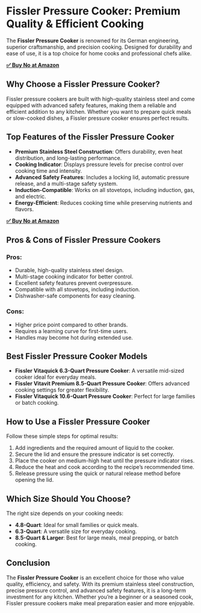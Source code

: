 <!DOCTYPE html>
<html lang="en">
<head>
    <meta charset="UTF-8">
    <meta name="viewport" content="width=device-width, initial-scale=1.0">
    <title>Fissler Pressure Cooker: Premium Quality & Efficient Cooking</title>
</head>
<body>

<h1>Fissler Pressure Cooker: Premium Quality & Efficient Cooking</h1>

<p>The <strong>Fissler Pressure Cooker</strong> is renowned for its German engineering, superior craftsmanship, and precision cooking. Designed for durability and ease of use, it is a top choice for home cooks and professional chefs alike.</p>

[**✅ Buy No at Amazon**](https://amzn.to/4kvd4Lq)

<h2>Why Choose a Fissler Pressure Cooker?</h2>

<p>Fissler pressure cookers are built with high-quality stainless steel and come equipped with advanced safety features, making them a reliable and efficient addition to any kitchen. Whether you want to prepare quick meals or slow-cooked dishes, a Fissler pressure cooker ensures perfect results.</p>

<h2>Top Features of the Fissler Pressure Cooker</h2>

<ul>
    <li><strong>Premium Stainless Steel Construction</strong>: Offers durability, even heat distribution, and long-lasting performance.</li>
    <li><strong>Cooking Indicator</strong>: Displays pressure levels for precise control over cooking time and intensity.</li>
    <li><strong>Advanced Safety Features</strong>: Includes a locking lid, automatic pressure release, and a multi-stage safety system.</li>
    <li><strong>Induction-Compatible</strong>: Works on all stovetops, including induction, gas, and electric.</li>
    <li><strong>Energy-Efficient</strong>: Reduces cooking time while preserving nutrients and flavors.</li>
</ul>

[**✅ Buy No at Amazon**](https://amzn.to/4kvd4Lq)

<h2>Pros & Cons of Fissler Pressure Cookers</h2>

<h3>Pros:</h3>
<ul>
    <li>Durable, high-quality stainless steel design.</li>
    <li>Multi-stage cooking indicator for better control.</li>
    <li>Excellent safety features prevent overpressure.</li>
    <li>Compatible with all stovetops, including induction.</li>
    <li>Dishwasher-safe components for easy cleaning.</li>
</ul>

<h3>Cons:</h3>
<ul>
    <li>Higher price point compared to other brands.</li>
    <li>Requires a learning curve for first-time users.</li>
    <li>Handles may become hot during extended use.</li>
</ul>

<h2>Best Fissler Pressure Cooker Models</h2>

<ul>
    <li><strong>Fissler Vitaquick 6.3-Quart Pressure Cooker</strong>: A versatile mid-sized cooker ideal for everyday meals.</li>
    <li><strong>Fissler Vitavit Premium 8.5-Quart Pressure Cooker</strong>: Offers advanced cooking settings for greater flexibility.</li>
    <li><strong>Fissler Vitaquick 10.6-Quart Pressure Cooker</strong>: Perfect for large families or batch cooking.</li>
</ul>

<h2>How to Use a Fissler Pressure Cooker</h2>

<p>Follow these simple steps for optimal results:</p>

<ol>
    <li>Add ingredients and the required amount of liquid to the cooker.</li>
    <li>Secure the lid and ensure the pressure indicator is set correctly.</li>
    <li>Place the cooker on medium-high heat until the pressure indicator rises.</li>
    <li>Reduce the heat and cook according to the recipe’s recommended time.</li>
    <li>Release pressure using the quick or natural release method before opening the lid.</li>
</ol>

<h2>Which Size Should You Choose?</h2>

<p>The right size depends on your cooking needs:</p>
<ul>
    <li><strong>4.8-Quart</strong>: Ideal for small families or quick meals.</li>
    <li><strong>6.3-Quart</strong>: A versatile size for everyday cooking.</li>
    <li><strong>8.5-Quart & Larger</strong>: Best for large meals, meal prepping, or batch cooking.</li>
</ul>

<h2>Conclusion</h2>

<p>The <strong>Fissler Pressure Cooker</strong> is an excellent choice for those who value quality, efficiency, and safety. With its premium stainless steel construction, precise pressure control, and advanced safety features, it is a long-term investment for any kitchen. Whether you’re a beginner or a seasoned cook, Fissler pressure cookers make meal preparation easier and more enjoyable.</p>

</body>
</html>
